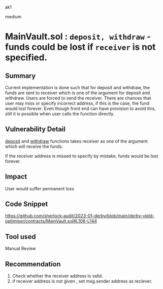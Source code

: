 ak1

medium

# MainVault.sol : `deposit, withdraw` - funds could be lost if `receiver` is not specified.

## Summary

Current implementation is done such that for deposit and withdraw, the funds are sent to receiver which is one of the argument for deposit and withdraw.
Users are forced to send the receiver. There are chances that user may miss or specify incorrect address, if this is the case, the fund would lost forever.
Even though front end can have provision to avoid this, still it is possible when user calls the function directly.

## Vulnerability Detail
[deposit](https://github.com/sherlock-audit/2023-01-derby/blob/main/derby-yield-optimiser/contracts/MainVault.sol#L106) and [withdraw](https://github.com/sherlock-audit/2023-01-derby/blob/main/derby-yield-optimiser/contracts/MainVault.sol#L131) functions takes receiver as one of the argument which will receive the funds.

If the receiver address is missed to specify by mistake, funds would be lost forever.

## Impact

User would suffer permanent loss

## Code Snippet

https://github.com/sherlock-audit/2023-01-derby/blob/main/derby-yield-optimiser/contracts/MainVault.sol#L106-L144

## Tool used

Manual Review

## Recommendation

1. Check whether the receiver address is valid.
2. if receiver address is not given , set msg.sender address as reciever.
